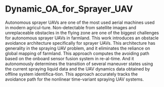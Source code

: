 # Dynamic_OA_for_Sprayer_UAV
Autonomous sprayer UAVs are one of the most used aerial machines used in modern agricul-ture. Non-detectable from satellite images and unreplaceable obstacles in the flying zone are one of the biggest challenges for autonomous sprayer UAVs in farmland. This work introduces an obstacle avoidance architecture specifically for sprayer UAVs. This architecture has generality in the spraying UAV problem, and it eliminates the reliance on global mapping of farmland. This approach computes the avoiding path based on the onboard sensor fusion system in re-al-time. And it autonomously determines the transition of several maneuver states using the current spraying liquid data and the UAV dynamics data obtained by offline system identifica-tion. This approach accurately tracks the avoidance path for the nonlinear time-variant spraying UAV systems. 
